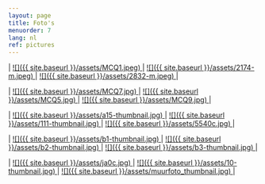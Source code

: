```yaml
---
layout: page
title: Foto's
menuorder: 7
lang: nl
ref: pictures
---
```

| <a href="/assets/CQ1.jpeg">![]({{ site.baseurl }}/assets/MCQ1.jpeg) </a>  | <a href="/assets/2174.jpeg"> ![]({{ site.baseurl }}/assets/2174-m.jpeg) </a> | <a href="/assets/2832.jpeg"> ![]({{ site.baseurl }}/assets/2832-m.jpeg) </a> |

| <a href="/assets/CQ7.jpeg">![]({{ site.baseurl }}/assets/MCQ7.jpg) </a>  | <a href="/assets/CQ5.jpeg"> ![]({{ site.baseurl }}/assets/MCQ5.jpg) </a> | <a href="/assets/CQ9.jpeg"> ![]({{ site.baseurl }}/assets/MCQ9.jpg) </a> |

| <a href="/assets/a15.jpg">  ![]({{ site.baseurl }}/assets/a15-thumbnail.jpg) </a> | <a href="/assets/111.jpg">  ![]({{ site.baseurl }}/assets/111-thumbnail.jpg) </a> | <a href="/assets/5540.jpeg"> ![]({{ site.baseurl }}/assets/5540c.jpg) </a> |

| <a href="/assets/b1.jpg">  ![]({{ site.baseurl }}/assets/b1-thumbnail.jpg) </a> | <a href="/assets/b2.jpg">  ![]({{ site.baseurl }}/assets/b2-thumbnail.jpg) </a> | <a href="/assets/b3.jpg">![]({{ site.baseurl }}/assets/b3-thumbnail.jpg) </a> |

| <a href="/assets/ja0.jpg">  ![]({{ site.baseurl }}/assets/ja0c.jpg) </a> | <a href="/assets/10.jpg">  ![]({{ site.baseurl }}/assets/10-thumbnail.jpg) </a> | <a href="/assets/muurfoto.jpg">![]({{ site.baseurl }}/assets/muurfoto_thumbnail.jpg) </a> |





